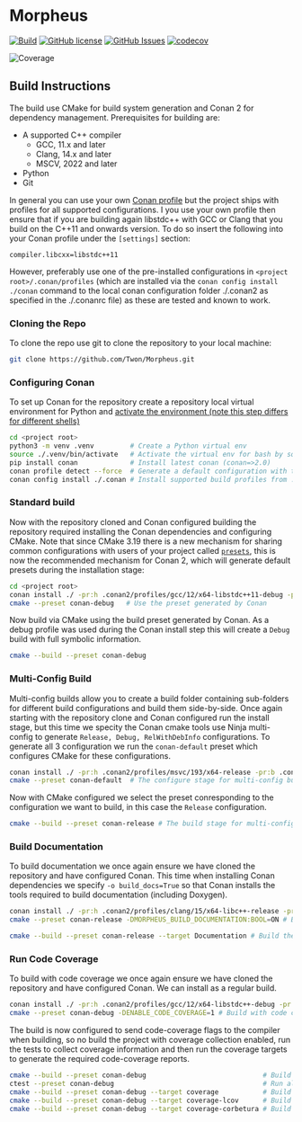 # Morpheus

 [![Build](https://github.com/Twon/Morpheus/actions/workflows/cmake.yml/badge.svg)](https://github.com/Twon/Morpheus/actions)
 [![GitHub license](https://img.shields.io/badge/license-MIT-blue.svg)](https://raw.githubusercontent.com/twon/morpheus/master/LICENSE.MIT)
 [![GitHub Issues](https://img.shields.io/github/issues/twon/morpheus.svg)](http://github.com/twon/morpheus/issues)
 [![codecov](https://codecov.io/gh/Twon/Morpheus/branch/main/graph/badge.svg?token=1JmtZA8soP)](https://codecov.io/gh/Twon/Morpheus)

![Coverage](https://codecov.io/gh/Twon/Morpheus/branch/main/graphs/sunburst.svg?token=1JmtZA8soP)

## Build Instructions

The build use CMake for build system generation and Conan 2 for dependency management.  Prerequisites for building are:
 - A supported C++ compiler
   * GCC, 11.x and later
   * Clang, 14.x and later
   * MSCV, 2022 and later
 - Python
 - Git

In general you can use your own [Conan profile](https://docs.conan.io/2/reference/commands/profile.html) but the project ships with profiles for all supported configurations. I you use your own profile then ensure that if you are building again libstdc++ with GCC or Clang that you build on the C++11 and onwards version.  To do so insert the following into your Conan profile under the `[settings]` section:

```
compiler.libcxx=libstdc++11
```

However, preferably use one of the pre-installed configurations in `<project root>/.conan/profiles` (which are installed via the `conan config install ./conan` command to the local conan configuration folder ./.conan2 as specified in the ./.conanrc file) as these are tested and known to work.

### Cloning the Repo

To clone the repo use git to clone the repository to your local machine:

```bash
git clone https://github.com/Twon/Morpheus.git
```

### Configuring Conan

To set up Conan for the repository create a repository local virtual environment for Python and [activate the environment (note this step differs for different shells)](https://docs.python.org/3/library/venv.html#how-venvs-work)

```bash
cd <project root>
python3 -m venv .venv         # Create a Python virtual env
source ./.venv/bin/activate   # Activate the virtual env for bash by source.
pip install conan             # Install latest conan (conan=>2.0)
conan profile detect --force  # Generate a default configuration with the local machine settings
conan config install ./.conan # Install supported build profiles from ./.conan to ./conan2
```

### Standard build

Now with the repository cloned and Conan configured building the repository required installing the Conan dependencies and configuring CMake.  Note that since CMake 3.19 there is a new mechanism for sharing common configurations with users of your project called [`presets`](https://cmake.org/cmake/help/latest/manual/cmake-presets.7.html), this is now the recommended mechanism for Conan 2, which will generate default presets during the installation stage:

```bash
cd <project root>
conan install ./ -pr:h .conan2/profiles/gcc/12/x64-libstdc++11-debug -pr:b .conan2/profiles/gcc/12/x64-libstdc++11-debug --build missing
cmake --preset conan-debug   # Use the preset generated by Conan
```
   
Now build via CMake using the build preset generated by Conan. As a debug profile was used during the Conan install step this will create a `Debug` build with full symbolic information.
```bash
cmake --build --preset conan-debug
```

### Multi-Config Build

Multi-config builds allow you to create a build folder containing sub-folders for different build configurations and build them side-by-side. Once again starting with the repository clone and Conan configured run the install stage, but this time we specity the Conan cmake tools use Ninja multi-config to generate `Release, Debug, RelWithDebInfo` configurations.  To generate all 3 configuration we run the `conan-default` preset which configures CMake for these configurations.
```bash
conan install ./ -pr:h .conan2/profiles/msvc/193/x64-release -pr:b .conan2/profiles/msvc/193/x64-release --build missing -c tools.cmake.cmaketoolchain:generator="Ninja Multi-Config"
cmake --preset conan-default  # The configure stage for multi-config builds is conan-default 
```

Now with CMake configured we select the preset conresponding to the configuration we want to build, in this case the `Release` configuration.   
```bash
cmake --build --preset conan-release # The build stage for multi-config builds is the conan-<configuration>
```

### Build Documentation

To build documentation we once again ensure we have cloned the repository and have configured Conan.  This time when installing Conan dependencies we specify `-o build_docs=True` so that Conan installs the tools required to build documentation (including Doxygen).
```bash
conan install ./ -pr:h .conan2/profiles/clang/15/x64-libc++-release -pr:b .conan2/profiles/clang/15//x64-libc++-release --build missing -o build_docs=True 
cmake --preset conan-release -DMORPHEUS_BUILD_DOCUMENTATION:BOOL=ON # Build with documentation enabled
```
   
```bash
cmake --build --preset conan-release --target Documentation # Build the Documentation target
```

### Run Code Coverage

To build with code coverage we once again ensure we have cloned the repository and have configured Conan. We can install as a regular build.
```bash
conan install ./ -pr:h .conan2/profiles/gcc/12/x64-libstdc++-debug -pr:b .conan2/profiles/gcc/12/x64-libstdc++-debug 
cmake --preset conan-debug -DENABLE_CODE_COVERAGE=1 # Build with code coverage enabled
```

The build is now configured to send code-coverage flags to the compiler when building, so no build the project with coverage collection enabled, run the tests to collect coverage information and then run the coverage targets to generate the required code-coverage reports.
```bash
cmake --build --preset conan-debug                             # Build the project
ctest --preset conan-debug                                     # Run all tests to collect coverage information.
cmake --build --preset conan-debug --target coverage           # Build the coverage stats
cmake --build --preset conan-debug --target coverage-lcov      # Build a html report from the coverage information
cmake --build --preset conan-debug --target coverage-corbetura # Build a Corbertura XML coverage report
```
